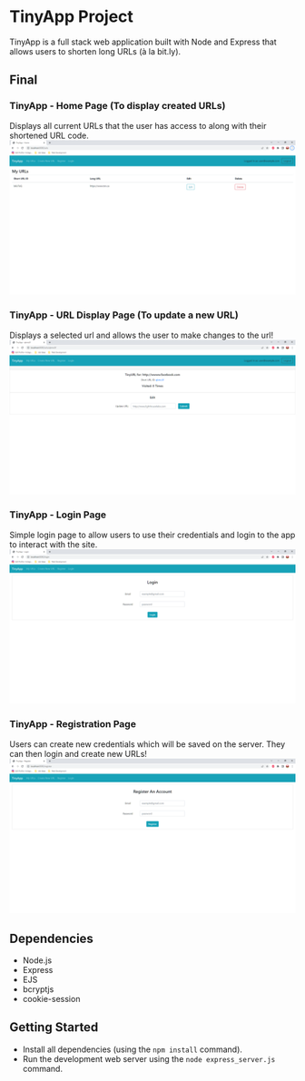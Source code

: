 # TinyApp Project

TinyApp is a full stack web application built with Node and Express that allows users to shorten long URLs (à la bit.ly).

## Final 

### TinyApp - Home Page (To display created URLs)

Displays all current URLs that the user has access to along with their shortened URL code.
!["Screenshot of home page (displaying created urls)!"](https://github.com/dburnham1212/tinyapp/blob/master/docs/TinyApp_URLS_Page.png)

### TinyApp - URL Display Page (To update a new URL)

Displays a selected url and allows the user to make changes to the url!
!["Screenshot of home page (displaying created urls)!"](https://github.com/dburnham1212/tinyapp/blob/master/docs/TinyApp_Individual_URL_Page.png)

### TinyApp - Login Page

Simple login page to allow users to use their credentials and login to the app to interact with the site.
!["Screenshot of login page!"](https://github.com/dburnham1212/tinyapp/blob/master/docs/TinuApp_Login_Page.png)

### TinyApp - Registration Page

Users can create new credentials which will be saved on the server. They can then login and create new URLs!
!["Screenshot of registration page!"](https://github.com/dburnham1212/tinyapp/blob/master/docs/TinuApp_Register_Page.png)



## Dependencies

- Node.js
- Express
- EJS
- bcryptjs
- cookie-session

## Getting Started

- Install all dependencies (using the `npm install` command).
- Run the development web server using the `node express_server.js` command.